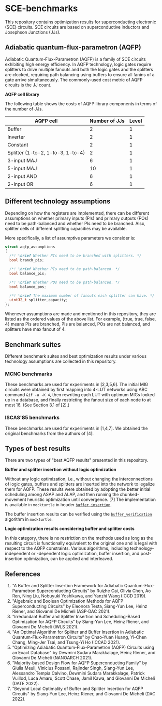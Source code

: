 # SCE-benchmarks
This repository contains optimization results for superconducting electronic (SCE) circuits. SCE circuits are based on superconductive inductors and Josephson Junctions (JJs). 

## Adiabatic quantum-flux-parametron (AQFP)
Adiabatic Quantum-Flux-Parametron (AQFP) is a family of SCE circuits exhibiting high energy efficiency. In AQFP technology, logic gates require splitters to drive multiple fanouts and both the logic gates and the splitters are clocked, requiring path balancing using buffers to ensure all fanins of a gate arrive simultaneously. The commonly-used cost metric of AQFP circuits is the JJ count.

**AQFP cell library**

The following table shows the costs of AQFP library components in terms of the number of JJs. 

| AQFP cell | Number of JJs | Level |
| ------------- | ------------- | ------------- |
Buffer | 2 | 1 |
Inverter | 2 | 1 |
Constant | 2 | 1 | 
Splitter (1-to-2, 1-to-3, 1-to-4) | 2 | 1 |
3-input MAJ | 6 | 1 |
5-input MAJ | 10 | 1 |
2-input AND | 6 | 1 |
2-input OR  | 6 | 1 |

## Different technology assumptions

Depending on how the registers are implemented, there can be different assumptions on whether primary inputs (PIs) and primary outputs (POs) need to be path-balanced and whether PIs need to be branched. Also, splitter cells of different splitting capacities may be available.

More specifically, a list of assumptive parameters we consider is:
```c++
struct aqfp_assumptions
{
  /*! \brief Whether PIs need to be branched with splitters. */
  bool branch_pis;

  /*! \brief Whether PIs need to be path-balanced. */
  bool balance_pis;

  /*! \brief Whether POs need to be path-balanced. */
  bool balance_pos;

  /*! \brief The maximum number of fanouts each splitter can have. */
  uint32_t splitter_capacity;
};
```
Whenever assumptions are made and mentioned in this repository, they are listed as the ordered values of the above list. For example, \{true, true, false, 4\} means PIs are branched, PIs are balanced, POs are not balanced, and splitters have max fanout of 4.

## Benchmark suites
Different benchmark suites and best optimization results under various technology assumptions are collected in this repository.

### MCNC benchmarks
These benchmarks are used for experiments in [2,3,5,6]. The initial MIG circuits were obtained by first mapping into 4-LUT networks using ABC command `&if -a -K 4`, then rewriting each LUT with optimum MIGs looked up in a database, and finally restricting the fanout size of each node to at most 16. (See Section 3.1 of [2].)

### ISCAS'85 benchmarks
These benchmarks are used for experiments in [1,4,7]. We obtained the original benchmarks from the authors of [4].

## Types of best results
There are two types of "best AQFP results" presented in this repository. 

**Buffer and splitter insertion without logic optimization**

Without any logic optimization, i.e., without changing the interconnections of logic gates, buffers and splitters are inserted into the network to legalize them for AQFP. These results were obtained by adopting the better initial scheduling among ASAP and ALAP, and then running the chunked-movement heuristic optimization until convergence. [7] The implementation is available in `mockturtle` in header [`buffer_insertion`](https://github.com/lsils/mockturtle/blob/master/include/mockturtle/algorithms/aqfp/buffer_insertion.hpp).

The buffer insertion results can be verified using the [`buffer_verification`](https://github.com/lsils/mockturtle/blob/master/include/mockturtle/algorithms/aqfp/buffer_verification.hpp) algorithm in `mockturtle`.

**Logic optimization results considering buffer and splitter costs**

In this category, there is no restriction on the methods used as long as the resulting circuit is functionally equivalent to the original one and is legal with respect to the AQFP constraints. Various algorithms, including technology-independent or -dependent logic optimization, buffer insertion, and post-insertion optimization, can be applied and interleaved. 

## References
1. "A Buffer and Splitter Insertion Framework for Adiabatic Quantum-Flux-Parametron Superconducting Circuits" by Ruizhe Cai, Olivia Chen, Ao Ren, Ning Liu, Nobuyuki Yoshikawa, and Yanzhi Wang (ICCD 2019).
1. "Algebraic and Boolean Optimization Methods for AQFP Superconducting Circuits" by Eleonora Testa, Siang-Yun Lee, Heinz Riener, and Giovanni De Micheli (ASP-DAC 2021). 
1. "Irredundant Buffer and Splitter Insertion and Scheduling-Based Optimization for AQFP Circuits" by Siang-Yun Lee, Heinz Riener, and Giovanni De Micheli (IWLS 2021).
1. "An Optimal Algorithm for Splitter and Buffer Insertion in Adiabatic Quantum-Flux-Parametron Circuits" by Chao-Yuan Huang, Yi-Chen Chang, Ming-Jer Tsai, and Tsung-Yi Ho (ICCAD 2021).
1. "Optimizing Adiabatic Quantum-Flux-Parametron (AQFP) Circuits using an Exact Database" by Dewmini Sudara Marakkalage, Heinz Riener, and Giovanni De Micheli (NANOARCH 2021).
1. "Majority-based Design Flow for AQFP Superconducting Family" by Giulia Meuli, Vinicius Possani, Rajinder Singh, Siang-Yun Lee, Alessandro Tempia Calvino, Dewmini Sudara Marakkalage, Patrick Vuillod, Luca Amaru, Scott Chase, Jamil Kawa, and Giovanni De Micheli (DATE 2022).
1. "Beyond Local Optimality of Buffer and Splitter Insertion for AQFP Circuits" by Siang-Yun Lee, Heinz Riener, and Giovanni De Micheli (DAC 2022).

